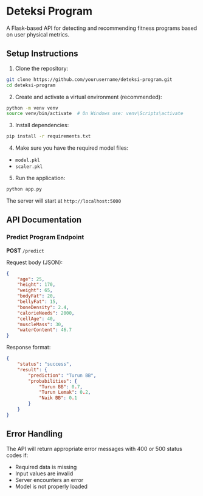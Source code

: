 # Deteksi Program

A Flask-based API for detecting and recommending fitness programs based on user physical metrics.

## Setup Instructions

1. Clone the repository:
```bash
git clone https://github.com/yourusername/deteksi-program.git
cd deteksi-program
```

2. Create and activate a virtual environment (recommended):
```bash
python -m venv venv
source venv/bin/activate  # On Windows use: venv\Scripts\activate
```

3. Install dependencies:
```bash
pip install -r requirements.txt
```

4. Make sure you have the required model files:
- `model.pkl`
- `scaler.pkl`

5. Run the application:
```bash
python app.py
```

The server will start at `http://localhost:5000`

## API Documentation

### Predict Program Endpoint

**POST** `/predict`

Request body (JSON):
```json
{
    "age": 25,
    "height": 170,
    "weight": 65,
    "bodyFat": 20,
    "bellyFat": 15,
    "boneDensity": 2.4,
    "calorieNeeds": 2000,
    "cellAge": 40,
    "muscleMass": 30,
    "waterContent": 46.7
}
```

Response format:
```json
{
    "status": "success",
    "result": {
        "prediction": "Turun BB",
        "probabilities": {
            "Turun BB": 0.7,
            "Turun Lemak": 0.2,
            "Naik BB": 0.1
        }
    }
}
```

## Error Handling

The API will return appropriate error messages with 400 or 500 status codes if:
- Required data is missing
- Input values are invalid
- Server encounters an error
- Model is not properly loaded